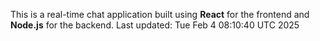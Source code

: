 This is a real-time chat application built using **React** for the frontend and **Node.js** for the backend.
Last updated: Tue Feb  4 08:10:40 UTC 2025
